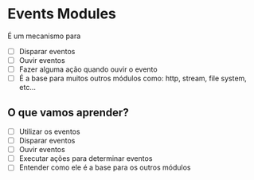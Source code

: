 
# Events Modules 

É um mecanismo para 

* [ ] Disparar eventos 
* [ ] Ouvir eventos 
* [ ] Fazer alguma ação quando ouvir o evento
* [ ] É a base para muitos outros módulos como: http, stream, file system, etc... 

## O que vamos aprender? 

* [ ] Utilizar os eventos 
* [ ] Disparar eventos 
* [ ] Ouvir eventos 
* [ ] Executar ações para determinar eventos 
* [ ] Entender como ele é a base para os outros módulos